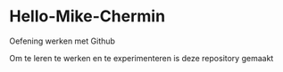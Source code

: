 # Hello-Mike-Chermin
Oefening werken met Github

Om te leren te werken en te experimenteren is deze repository gemaakt
